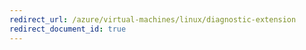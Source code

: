 ```yaml
---
redirect_url: /azure/virtual-machines/linux/diagnostic-extension
redirect_document_id: true
---
```

